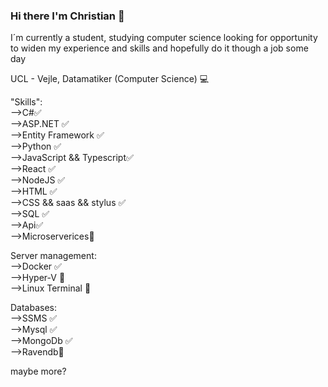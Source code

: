 ### Hi there I'm Christian 👋

I´m currently a student, studying computer science looking for opportunity to widen my experience and skills and hopefully do it though a job some day

UCL - Vejle, Datamatiker (Computer Science) 💻

"Skills":  
-->C#✅  
-->ASP.NET ✅  
-->Entity Framework ✅  
-->Python ✅  
-->JavaScript && Typescript✅  
-->React ✅  
-->NodeJS ✅  
-->HTML ✅  
-->CSS && saas && stylus ✅  
-->SQL ✅  
-->Api✅  
-->Microserverices🤔  

Server management:  
-->Docker ✅  
-->Hyper-V 🤔  
-->Linux Terminal 🤔  

Databases:  
-->SSMS  ✅  
-->Mysql ✅  
-->MongoDb ✅  
-->Ravendb🤔  

maybe more?
